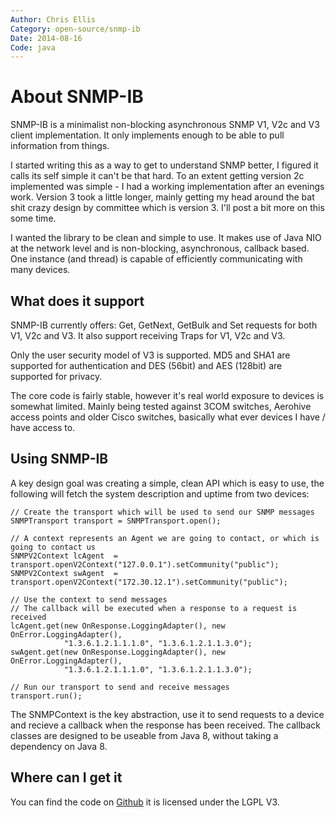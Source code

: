 ```yaml
---
Author: Chris Ellis
Category: open-source/snmp-ib
Date: 2014-08-16
Code: java
---
```

# About SNMP-IB

SNMP-IB is a minimalist non-blocking asynchronous SNMP V1, V2c and V3 client 
implementation.  It only implements enough to be able to pull information 
from things.

I started writing this as a way to get to understand SNMP better, I figured it 
calls its self simple it can't be that hard.  To an extent getting version 2c 
implemented was simple - I had a working implementation after an evenings work. 
Version 3 took a little longer, mainly getting my head around the bat shit 
crazy design by committee which is version 3.  I'll post a bit more on this 
some time.

I wanted the library to be clean and simple to use.  It makes use of Java NIO at 
the network level and is non-blocking, asynchronous, callback based.  One instance 
(and thread) is capable of efficiently communicating with many devices.

## What does it support
SNMP-IB currently offers: Get, GetNext, GetBulk and Set requests for both V1, V2c 
and V3.  It also support receiving Traps for V1, V2c and V3.

Only the user security model of V3 is supported.  MD5 and SHA1 are supported for 
authentication and DES (56bit) and AES (128bit) are supported for privacy.

The core code is fairly stable, however it's real world exposure to devices is 
somewhat limited.  Mainly being tested against 3COM switches, Aerohive access 
points and older Cisco switches, basically what ever devices I have / have access 
to.

## Using SNMP-IB
A key design goal was creating a simple, clean API which is easy to use, the 
following will fetch the system description and uptime from two devices:

    // Create the transport which will be used to send our SNMP messages
    SNMPTransport transport = SNMPTransport.open();
    
    // A context represents an Agent we are going to contact, or which is going to contact us
    SNMPV2Context lcAgent  = transport.openV2Context("127.0.0.1").setCommunity("public");
    SNMPV2Context swAgent  = transport.openV2Context("172.30.12.1").setCommunity("public");
    
    // Use the context to send messages
    // The callback will be executed when a response to a request is received
    lcAgent.get(new OnResponse.LoggingAdapter(), new OnError.LoggingAdapter(), 
                "1.3.6.1.2.1.1.1.0", "1.3.6.1.2.1.1.3.0");
    swAgent.get(new OnResponse.LoggingAdapter(), new OnError.LoggingAdapter(), 
                "1.3.6.1.2.1.1.1.0", "1.3.6.1.2.1.1.3.0");
    
    // Run our transport to send and receive messages
    transport.run();

The SNMPContext is the key abstraction, use it to send requests to a device and 
recieve a callback when the response has been received.  The callback classes 
are designed to be useable from Java 8, without taking a dependency on Java 8.

## Where can I get it

You can find the code on [Github](https://github.com/intrbiz/SNMP-IB) it is licensed 
under the LGPL V3.


